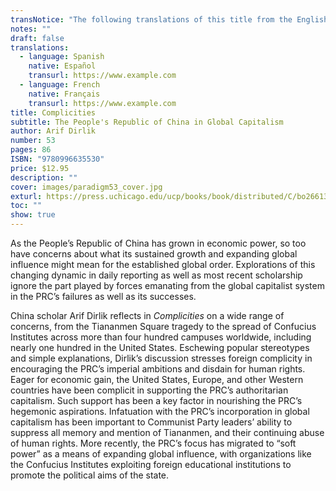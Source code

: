```yaml
---
transNotice: "The following translations of this title from the English are also available:"
notes: ""
draft: false
translations:
  - language: Spanish
    native: Español
    transurl: https://www.example.com
  - language: French
    native: Français
    transurl: https://www.example.com
title: Complicities
subtitle: The People's Republic of China in Global Capitalism
author: Arif Dirlik
number: 53
pages: 86
ISBN: "9780996635530"
price: $12.95
description: ""
cover: images/paradigm53_cover.jpg
exturl: https://press.uchicago.edu/ucp/books/book/distributed/C/bo26613819.html
toc: ""
show: true
---
```


As the People’s Republic of China has grown in economic power, so too have concerns about what its sustained growth and expanding global influence might mean for the established global order. Explorations of this changing dynamic in daily reporting as well as most recent scholarship ignore the part played by forces emanating from the global capitalist system in the PRC’s failures as well as its successes.

China scholar Arif Dirlik reflects in *Complicities* on a wide range of concerns, from the Tiananmen Square tragedy to the spread of Confucius Institutes across more than four hundred campuses worldwide, including nearly one hundred in the United States. Eschewing popular stereotypes and simple explanations, Dirlik’s discussion stresses foreign complicity in encouraging the PRC’s imperial ambitions and disdain for human rights. Eager for economic gain, the United States, Europe, and other Western countries have been complicit in supporting the PRC’s authoritarian capitalism. Such support has been a key factor in nourishing the PRC’s hegemonic aspirations. Infatuation with the PRC’s incorporation in global capitalism has been important to Communist Party leaders’ ability to suppress all memory and mention of Tiananmen, and their continuing abuse of human rights. More recently, the PRC’s focus has migrated to “soft power” as a means of expanding global influence, with organizations like the Confucius Institutes exploiting foreign educational institutions to promote the political aims of the state.
